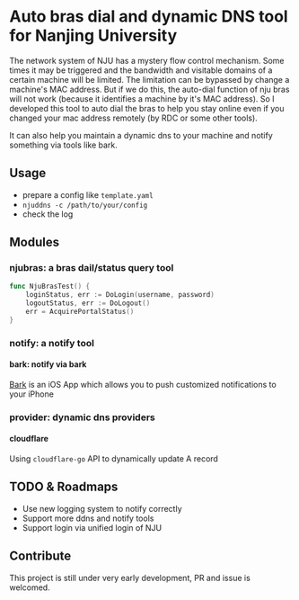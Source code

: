 # Auto bras dial and dynamic DNS tool for Nanjing University

The network system of NJU has a mystery flow control mechanism. Some times
it may be triggered and the bandwidth and visitable domains of a certain machine
will be limited.
The limitation can be bypassed  by change a machine's MAC address. But if we do
this, the auto-dial function of nju bras will not work (because it identifies a machine
by it's MAC address).
So I developed this tool to auto dial the bras to help you stay online even if 
you changed your mac address remotely (by RDC or some other tools).

It can also help you maintain a dynamic dns to your machine and notify
something via tools like bark.

## Usage
- prepare a config like `template.yaml`
- `njuddns -c /path/to/your/config`
- check the log

## Modules
### njubras: a bras dail/status query tool
```go
func NjuBrasTest() {
    loginStatus, err := DoLogin(username, password)
    logoutStatus, err := DoLogout()
    err = AcquirePortalStatus()
}
```
### notify: a notify tool
#### bark: notify via bark
[Bark](https://github.com/Finb/Bark) is an iOS App which allows you to push customized notifications to your iPhone

### provider: dynamic dns providers
#### cloudflare
Using `cloudflare-go` API to dynamically update A record


## TODO & Roadmaps
- Use new logging system to notify correctly
- Support more ddns and notify tools
- Support login via unified login of NJU

## Contribute
This project is still under very early development, PR and issue is welcomed. 